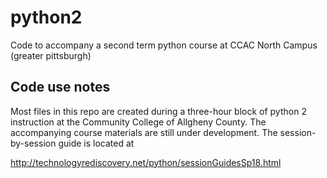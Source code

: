 # python2
Code to accompany a second term python course at CCAC North Campus (greater pittsburgh)

## Code use notes
Most files in this repo are created during a three-hour block of python 2 instruction at the Community College of Allgheny County. The accompanying course materials are still under development. The session-by-session guide is located at 

http://technologyrediscovery.net/python/sessionGuidesSp18.html
